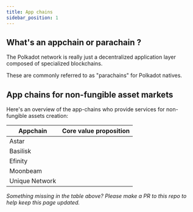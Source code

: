 ```yaml
---
title: App chains
sidebar_position: 1
---
```


## What's an appchain or parachain ? 

The Polkadot network is really just a decentralized application layer composed of specialized blockchains.

These are commonly referred to as "parachains" for Polkadot natives. 

## App chains for non-fungible asset markets

Here's an overview of the app-chains who provide services for non-fungible assets creation:

| Appchain       | Core value proposition |
| -------------- | ----------- |
| Astar          |             |
| Basilisk       |             |
| Efinity        |             |
| Moonbeam       |             |
| Unique Network |             |

*Something missing in the table above? Please make a PR to this repo to help keep this page updated.*